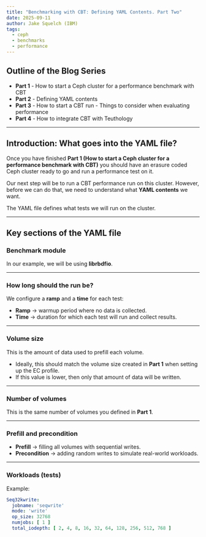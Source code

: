 ```yaml
---
title: "Benchmarking with CBT: Defining YAML Contents. Part Two"
date: 2025-09-11
author: Jake Squelch (IBM)
tags:
  - ceph
  - benchmarks
  - performance
---
```


## Outline of the Blog Series  

- **Part 1** - How to start a Ceph cluster for a performance benchmark with CBT  
- **Part 2** - Defining YAML contents  
- **Part 3** - How to start a CBT run - Things to consider when evaluating performance  
- **Part 4** - How to integrate CBT with Teuthology  

---

## Introduction: What goes into the YAML file?  

Once you have finished **Part 1 (How to start a Ceph cluster for a performance benchmark with CBT)** you should have an erasure coded Ceph cluster ready to go and run a performance test on it.  

Our next step will be to run a CBT performance run on this cluster. However, before we can do that, we need to understand what **YAML contents** we want.  

The YAML file defines what tests we will run on the cluster.  

---

## Key sections of the YAML file  

### Benchmark module  

In our example, we will be using **librbdfio**.  

---

### How long should the run be?  

We configure a **ramp** and a **time** for each test:  

- **Ramp** → warmup period where no data is collected.  
- **Time** → duration for which each test will run and collect results.  

---

### Volume size  

This is the amount of data used to prefill each volume.  

- Ideally, this should match the volume size created in **Part 1** when setting up the EC profile.  
- If this value is lower, then only that amount of data will be written.  

---

### Number of volumes  

This is the same number of volumes you defined in **Part 1**.  

---

### Prefill and precondition  

- **Prefill** → filling all volumes with sequential writes.  
- **Precondition** → adding random writes to simulate real-world workloads.  

---

### Workloads (tests)  

Example:  

```yaml
Seq32kwrite:
  jobname: 'seqwrite'
  mode: 'write'
  op_size: 32768
  numjobs: [ 1 ]
  total_iodepth: [ 2, 4, 8, 16, 32, 64, 128, 256, 512, 768 ]
